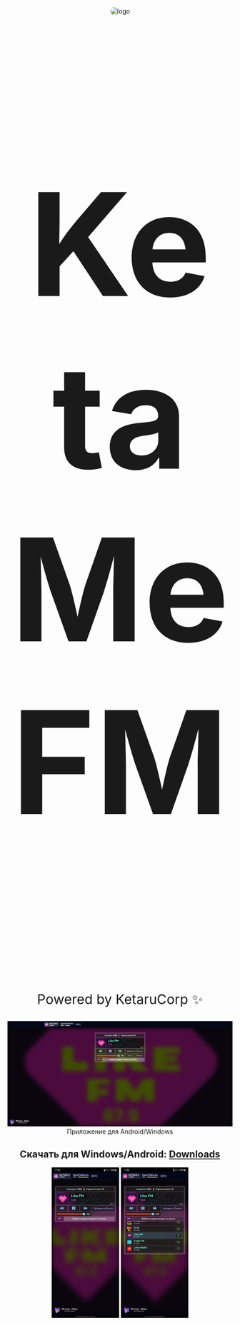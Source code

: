 <div id="logo" align="center">
<img src="https://cdn.discordapp.com/emojis/1232726173470163067.webp" alt="logo" style="width:120px;height:auto; border-radius: 50px;"> 

# <p align="center" style="font-size:320px">KetaMeFM</p>
<p align="center" style="font-size:30px">Powered by KetaruCorp ✨</p>

[![Follow Mohamed El-Qassas GitHub](./webapp.png)](https://live.ketaru.com/)
Приложение для Android/Windows

## Скачать для Windows/Android: [Downloads](https://live.ketaru.com/downloads)


<p float="left" align="center">
<img src="./clientapp.jpg" style="width:30%;"/>
<img src="./clientappmenu.jpg" style="width:30%;"/>
</p>
